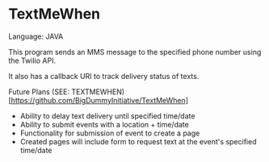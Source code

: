# TextMeWhen

Language: JAVA

This program sends an MMS message to the specified phone number using the Twilio API.

It also has a callback URI to track delivery status of texts.

Future Plans (SEE: TEXTMEWHEN)[https://github.com/BigDummyInitiative/TextMeWhen]

- Ability to delay text delivery until specified time/date
- Ability to submit events with a location + time/date
- Functionality for submission of event to create a page
- Created pages will include form to request text at the event's specified time/date
